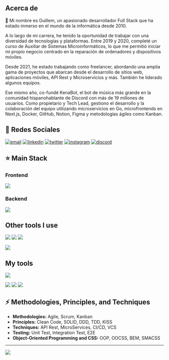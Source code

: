 ## Acerca de

👋 Mi nombre es Guillem, un apasionado desarrollador Full Stack que ha estado inmerso en el mundo de la informática desde 2010.

A lo largo de mi carrera, he tenido la oportunidad de trabajar con una diversidad de tecnologías y plataformas. Entre 2019 y 2020, completé un curso de Auxiliar de Sistemas Microinformáticos, lo que me permitió iniciar mi propio negocio centrado en la reparación de ordenadores y dispositivos móviles.

Desde 2021, he estado trabajando como freelancer, abordando una amplia gama de proyectos que abarcan desde el desarrollo de sitios web, aplicaciones móviles, API Rest y Microservicios y más. También he liderado algunos equipos.

Ese mismo año, co-fundé KenaBot, el bot de música más grande en la comunidad hispanohablante de Discord con más de 19 millones de usuarios. Como propietario y Tech Lead, gestiono el desarrollo y la colaboración del equipo utilizando microservicios en Go, microfrontends en Next.js, Docker, GitHub, Notion, Figma y metodologías ágiles como Kanban.

## 📨 Redes Sociales

[![email](https://skillicons.dev/icons?i=gmail)](mailto:tutitoosjob@gmail.com)
[![linkedin](https://skillicons.dev/icons?i=linkedin)](https://www.linkedin.com/in/guillem-trave-font)
[![twitter](https://skillicons.dev/icons?i=twitter)](https://twitter.com/intent/follow?screen_name=tutitoos)
[![instagram](https://skillicons.dev/icons?i=instagram)](https://www.instagram.com/tutitoos_00)
[![discord](https://skillicons.dev/icons?i=discord)](https://discord.com/users/397453373479190538)

## ⭐ Main Stack

### Frontend

![](https://skillicons.dev/icons?i=react,nextjs,styledcomponents,sass,redux)

### Backend

![](https://skillicons.dev/icons?i=ts,express,cs,dotnet,go,postgresql,mongodb)

## Other tools I use

![](https://skillicons.dev/icons?i=js,svelte,nestjs,css,tailwindcss)
![](https://go-skill-icons.vercel.app/api/icons?i=testinglibrary&titles=true)
![](https://skillicons.dev/icons?i=jest,cypress)

![](https://skillicons.dev/icons?i=supabase,firebase,redis,nodejs,npm,pnpm,yarn)

## My tools

![](https://skillicons.dev/icons?i=git,github,githubactions,docker,postman,notion,figma,cloudflare)

![](https://skillicons.dev/icons?i=vscode,visualstudio,webstorm,rider,idea)
![](https://go-skill-icons.vercel.app/api/icons?i=goland&titles=true)
![](https://skillicons.dev/icons?i=windows,mint)

## ⚡ Methodologies, Principles, and Techniques

- **Methodologies:** Agile, Scrum, Kanban
- **Principles:** Clean Code, SOLID, DDD, TDD, KISS
- **Techniques:** API Rest, MicroServices, CI/CD, VCS
- **Testing:** Unit Test, Integration Test, E2E
- **Object-Oriented Programming and CSS:** OOP, OOCSS, BEM, SMACSS

---

![](https://github-readme-stats.vercel.app/api/wakatime?username=tutitoos&layout=compact&theme=dark&hide_border=true&hide_progress=true&bg_color=1a1c1f&border_radius=10&custom_title=Most%20Used%20Languages)
